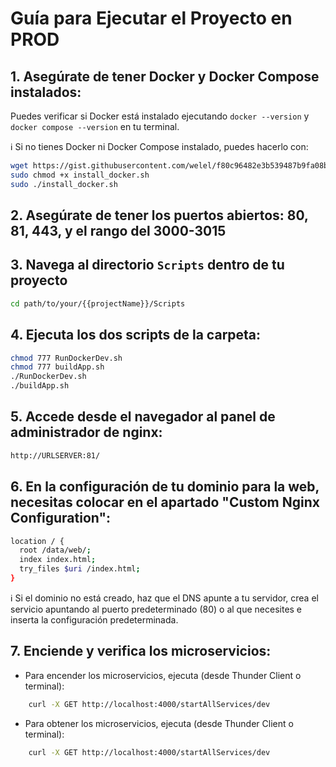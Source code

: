 
# Guía para Ejecutar el Proyecto en PROD

## 1. Asegúrate de tener Docker y Docker Compose instalados:

Puedes verificar si Docker está instalado ejecutando `docker --version` y `docker compose --version` en tu terminal.

:information_source: Si no tienes Docker ni Docker Compose instalado, puedes hacerlo con:
```bash
wget https://gist.githubusercontent.com/welel/f80c96482e3b539487b9fa08bfcab86d/raw/90bc2330924d225aef7dc3178f5926bda7daff04/install_docker.sh
sudo chmod +x install_docker.sh
sudo ./install_docker.sh
```

## 2. Asegúrate de tener los puertos abiertos: 80, 81, 443, y el rango del 3000-3015

## 3. Navega al directorio `Scripts` dentro de tu proyecto

```bash
cd path/to/your/{{projectName}}/Scripts
```

## 4. Ejecuta los dos scripts de la carpeta:

```bash
chmod 777 RunDockerDev.sh 
chmod 777 buildApp.sh 
./RunDockerDev.sh 
./buildApp.sh
```

## 5. Accede desde el navegador al panel de administrador de nginx:

```bash
http://URLSERVER:81/
```

## 6. En la configuración de tu dominio para la web, necesitas colocar en el apartado "Custom Nginx Configuration":

```bash
location / {
  root /data/web/;
  index index.html;
  try_files $uri /index.html;
}
```

:information_source: Si el dominio no está creado, haz que el DNS apunte a tu servidor, crea el servicio apuntando al puerto predeterminado (80) o al que necesites e inserta la configuración predeterminada.

## 7. Enciende y verifica los microservicios:
- Para encender los microservicios, ejecuta (desde Thunder Client o terminal):
```bash
    curl -X GET http://localhost:4000/startAllServices/dev
```
- Para obtener los microservicios, ejecuta (desde Thunder Client o terminal):
```bash
    curl -X GET http://localhost:4000/startAllServices/dev
```